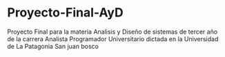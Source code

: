 # Proyecto-Final-AyD
Proyecto Final para la materia Analisis y Diseño de sistemas de tercer año de la carrera Analista Programador Universitario dictada en la Universidad de La Patagonia San juan bosco
